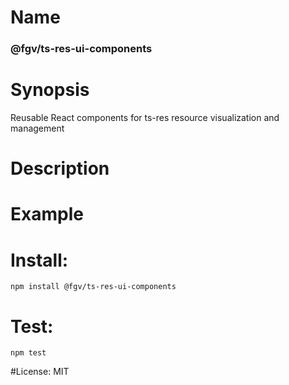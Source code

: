# Name
### @fgv/ts-res-ui-components

# Synopsis
Reusable React components for ts-res resource visualization and management

# Description

# Example

# Install:
`npm install @fgv/ts-res-ui-components`

# Test:
`npm test`

#License:
MIT
